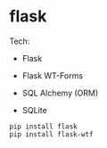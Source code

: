 # flask

Tech:

* Flask

* Flask WT-Forms

* SQL Alchemy (ORM)
  
* SQLite

```
pip install flask
pip install flask-wtf
```



<!-- https://www.youtube.com/watch?v=UIJKdCIEXUQ -->
<!-- ORM object relational mapper -->